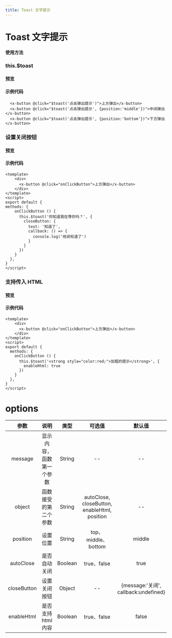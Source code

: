 ```yaml
---
title: Toast 文字提示
---
```

# Toast 文字提示

**使用方法**

### this.$toast

#### 预览

<ClientOnly>
<toast-demo-1></toast-demo-1>
</ClientOnly>

#### 示例代码

```vue
  <x-button @click="$toast('点击弹出提示')">上方弹出</x-button>
  <x-button @click="$toast('点击弹出提示', {position:'middle'})">中间弹出</x-button>
  <x-button @click="$toast('点击弹出提示', {position:'bottom'})">下方弹出</x-button>
```

### 设置关闭按钮

#### 预览

<ClientOnly>
<toast-demo-2></toast-demo-2>
</ClientOnly>

#### 示例代码

```vue
<template>
    <div>
      <x-button @click="onClickButton">上方弹出</x-button>
    </div>
</template>
<script>
export default {
methods: {
    onClickButton () {
      this.$toast('你知道我在等你吗？', {
        closeButton: {
          text: '知道了',
          callback: () => {
            console.log('他说知道了')
          }
        }
      })
    }
  },
}
</script>
```

### 支持传入 HTML

#### 预览

<ClientOnly>
<toast-demo-3></toast-demo-3>
</ClientOnly>

#### 示例代码

```vue
<template>
    <div>
      <x-button @click="onClickButton">上方弹出</x-button>
    </div>
</template>
<script>
export default {
  methods: {
    onClickButton () {
      this.$toast('<strong style="color:red;">加粗的提示</strong>', {
        enableHtml: true
      })
    }
  },
}
</script>
```

# options
|参数| 说明 |  类型  | 可选值 | 默认值 |
| :-------------: |:-------------:| :-----:|:-----:|:-----:|
| message | 显示内容，函数第一个参数 |    String | --| --
| object | 函数接受的第二个参数 |    String | autoClose, closeButton, enableHtml, position| --
| position | 设置位置 |    String | top、middle、bottom| middle
|autoClose|是否自动关闭|Boolean|true、false|true
| closeButton | 设置关闭按钮      |  Object |--| {message:'关闭', callback:undefined}
|enableHtml|是否支持html内容|Boolean|true、false|false